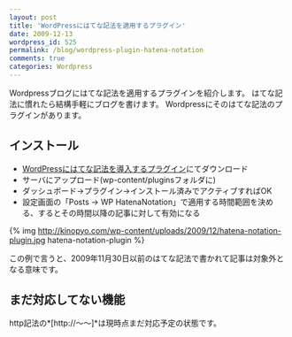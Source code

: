 ```yaml
---
layout: post
title: 'WordPressにはてな記法を適用するプラグイン'
date: 2009-12-13
wordpress_id: 525
permalink: /blog/wordpress-plugin-hatena-notation
comments: true
categories: Wordpress
---
```

Wordpressブログにはてな記法を適用するプラグインを紹介します。
はてな記法に慣れたら結構手軽にブログを書けます。
Wordpressにそのはてな記法のプラグインがあります。

## インストール
- [WordPressにはてな記法を導入するプラグイン](http://rewish.org/wp/hatena_notation_plugin)にてダウンロード
- サーバにアップロード(wp-content/pluginsフォルダに)
- ダッシュボード→プラグイン→インストール済みでアクティブすればOK
- 設定画面の「Posts -> WP HatenaNotation」で適用する時間範囲を決める、するとその時間以降の記事に対して有効になる

{% img http://kinopyo.com/wp-content/uploads/2009/12/hatena-notation-plugin.jpg hatena-notation-plugin %}

この例で言うと、2009年11月30日以前のはてな記法で書かれて記事は対象外となる意味です。

## まだ対応してない機能
http記法の*[http://～～]*は現時点まだ対応予定の状態です。

